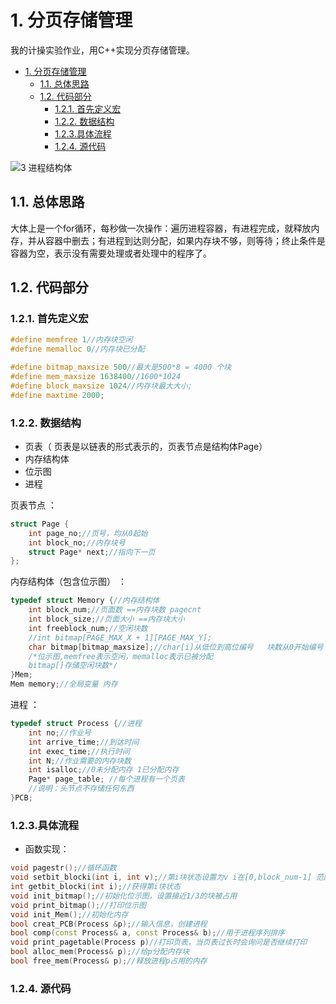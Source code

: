 # 1. 分页存储管理

我的计操实验作业，用C++实现分页存储管理。
<!-- TOC -->

- [1. 分页存储管理](#1-%e5%88%86%e9%a1%b5%e5%ad%98%e5%82%a8%e7%ae%a1%e7%90%86)
	- [1.1. 总体思路](#11-%e6%80%bb%e4%bd%93%e6%80%9d%e8%b7%af)
	- [1.2. 代码部分](#12-%e4%bb%a3%e7%a0%81%e9%83%a8%e5%88%86)
		- [1.2.1. 首先定义宏](#121-%e9%a6%96%e5%85%88%e5%ae%9a%e4%b9%89%e5%ae%8f)
		- [1.2.2. 数据结构](#122-%e6%95%b0%e6%8d%ae%e7%bb%93%e6%9e%84)
		- [1.2.3.具体流程](#123%e5%85%b7%e4%bd%93%e6%b5%81%e7%a8%8b)
		- [1.2.4. 源代码](#124-%e6%ba%90%e4%bb%a3%e7%a0%81)

<!-- /TOC -->
![3 进程结构体](http://q1au0kufe.bkt.clouddn.com/3_进程结构体.png)
## 1.1. 总体思路
大体上是一个for循环，每秒做一次操作：遍历进程容器，有进程完成，就释放内存，并从容器中删去；有进程到达则分配，如果内存块不够，则等待；终止条件是容器为空，表示没有需要处理或者处理中的程序了。
## 1.2. 代码部分
### 1.2.1. 首先定义宏


```cpp
#define memfree 1//内存块空闲
#define memalloc 0//内存块已分配

#define bitmap_maxsize 500//最大是500*8 = 4000 个块
#define mem_maxsize 1638400//1600*1024
#define block_maxsize 1024//内存块最大大小;
#define maxtime 2000;
```
### 1.2.2. 数据结构
   -  页表（ 页表是以链表的形式表示的，页表节点是结构体Page）   
   -  内存结构体
   - 位示图
   - 进程  


 页表节点 ：
```cpp
struct Page {
	int page_no;//页号，均从0起始
	int block_no;//内存块号  
	struct Page* next;//指向下一页
};
```
内存结构体（包含位示图） ：
```cpp
typedef struct Memory {//内存结构体
	int block_num;//页面数 ==内存块数 pagecnt
	int block_size;//页面大小 ==内存块大小
	int freeblock_num;//空闲块数
	//int bitmap[PAGE_MAX_X + 1][PAGE_MAX_Y];
	char bitmap[bitmap_maxsize];//char[i]从低位到高位编号   块数从0开始编号
	/*位示图,memfree表示空闲，memalloc表示已被分配
	bitmap[]存储空闲块数*/
}Mem;
Mem memory;//全局变量 内存
```
进程 ：
```cpp
typedef struct Process {//进程
	int no;//作业号
	int arrive_time;//到达时间
	int exec_time;//执行时间
	int N;//作业需要的内存块数
	int isalloc;//0未分配内存 1已分配内存
	Page* page_table; //每个进程有一个页表
	//说明：头节点不存储任何东西
}PCB;
```


### 1.2.3.具体流程

 - 函数实现：
  
  ```cpp
  void pagestr();//循环函数
  void setbit_blocki(int i, int v);//第i块状态设置为v i在[0,block_num-1] 范围中
  int getbit_blocki(int i);//获得第i块状态
  void init_bitmap();//初始化位示图，设置接近1/3的块被占用
  void print_bitmap();//打印位示图
  void init_Mem();//初始化内存
  bool creat_PCB(Process &p);//输入信息，创建进程
  bool comp(const Process& a, const Process& b);//用于进程序列排序
  void print_pagetable(Process p)//打印页表，当页表过长时会询问是否继续打印
  bool alloc_mem(Process& p);//给p分配内存块
  bool free_mem(Process& p);//释放进程p占用的内存
   ```




### 1.2.4.  源代码


```cpp

```
